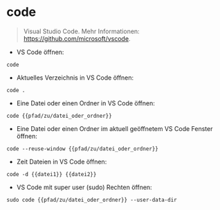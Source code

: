 # code

> Visual Studio Code.
> Mehr Informationen: <https://github.com/microsoft/vscode>.

- VS Code öffnen:

`code`

- Aktuelles Verzeichnis in VS Code öffnen:

`code .`

- Eine Datei oder einen Ordner in VS Code öffnen:

`code {{pfad/zu/datei_oder_ordner}}`

- Eine Datei oder einen Ordner im aktuell geöffnetem VS Code Fenster öffnen:

`code --reuse-window {{pfad/zu/datei_oder_ordner}}`

- Zeit Dateien in VS Code öffnen:

`code -d {{datei1}} {{datei2}}`

- VS Code mit super user (sudo) Rechten öffnen:

`sudo code {{pfad/zu/datei_oder_ordner}} --user-data-dir`
